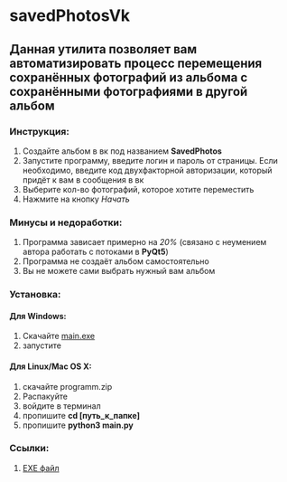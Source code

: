 # savedPhotosVk

## Данная утилита позволяет вам автоматизировать процесс перемещения сохранённых фотографий из альбома с сохранёнными фотографиями в другой альбом

### Инструкция: 
1. Создайте альбом в вк под названием **SavedPhotos**
2. Запустите программу, введите логин и пароль от страницы. Если необходимо, введите код двухфакторной авторизации, который придёт к вам в сообщения в вк
3. Выберите кол-во фотографий, которое хотите переместить
4. Нажмите на кнопку *Начать*

### Минусы и недоработки:
1. Программа зависает примерно на *20%* (связано с неумением автора работать с потоками в **PyQt5**)
2. Программа не создаёт альбом самостоятельно
3. Вы не можете сами выбрать нужный вам альбом

### Установка:
#### Для Windows: 
1. Скачайте [main.exe](https://github.com/SileboxUnderfined/savedPhotosVk/main.exe)
2. запустите

#### Для Linux/Mac OS X:
1. скачайте programm.zip
2. Распакуйте
3. войдите в терминал
4. пропишите **cd [путь_к_папке]**
5. пропишите **python3 main.py**

### Ссылки:
1. [EXE файл](https://github.com/SileboxUnderfined/savedPhotosVk/main.exe)
